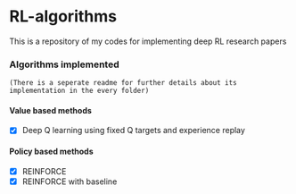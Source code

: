 # RL-algorithms
This is a repository of my codes for implementing deep RL research papers

### Algorithms implemented

```(There is a seperate readme for further details about its implementation in the every folder) ```

#### Value based methods
- [X]  Deep Q learning using fixed Q targets and experience replay 

#### Policy based methods
- [X] REINFORCE
- [X] REINFORCE with baseline
